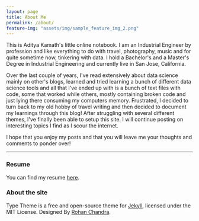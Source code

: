 ```yaml
---
layout: page
title: About Me
permalink: /about/
feature-img: "assets/img/sample_feature_img_2.png"
---
```


This is Aditya Kamath's little online notebook. I am an Industrial Engineer by profession and like everything to do with travel, photography, music and for quite sometime now, tinkering with data. I hold a Bachelor's and a Master's Degree in Industrial Engineering and currently live in San Jose, California.

Over the last couple of years, I've read extensively about data science mainly on other's blogs, learned and tried learning a bunch of different data science tools and all that I've ended up with is a bunch of text files with code, some that worked while others, mostly containing broken code and just lying there consuming my computers memory. Frustrated, I decided to turn back to my old hobby of travel writing and then decided to document my learnings through this blog! After struggling with several different themes, I've finally been able to setup this site. I will continue posting on interesting topics I find as I scour the internet.

I hope that you enjoy my posts and that you will leave me your thoughts and comments to ponder over!

----

### Resume

You can find my resume [here](https://adityakamath.com/Aditya_Kamath_Resume1_2018.pdf).

### About the site
Type Theme is a free and open-source theme for [Jekyll](http://jekyllrb.com/), licensed under the MIT License.
Designed By [Rohan Chandra](https://rohanchandra.github.io/project/type/).
